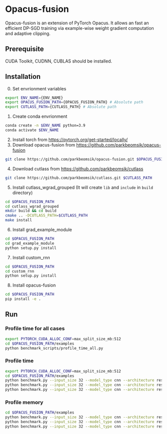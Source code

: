 # Opacus-fusion
Opacus-fusion is an extension of PyTorch Opacus. It allows an fast an efficient DP-SGD training via example-wise weight gradient computation and adaptive clipping.

## Prerequisite
CUDA Toolkit, CUDNN, CUBLAS should be installed.

## Installation

0. Set envrionment variables
```bash
export ENV_NAME={ENV_NAME}
export OPACUS_FUSION_PATH={OPACUS_FUSION_PATH} # Absolute path
export CUTLASS_PATH={CUTLASS_PATH} # Absolute path
```
1. Create conda envrionment
```bash
conda create -n $ENV_NAME python=3.9
conda activate $ENV_NAME
```
2. Install torch from https://pytorch.org/get-started/locally/
3. Download opacus-fusion from https://github.com/parkbeomsik/opacus-fusion
```bash
git clone https://github.com/parkbeomsik/opacus-fusion.git $OPACUS_FUSION_PATH
```
4. Download cutlass from https://github.com/parkbeomsik/cutlass
```bash
git clone https://github.com/parkbeomsik/cutlass.git $CUTLASS_PATH
```
5. Install cutlass_wgrad_grouped (It will create `lib` and `include` in `build` directory)
```bash
cd $OPACUS_FUSION_PATH
cd cutlass_wgrad_grouped
mkdir build && cd build
cmake .. -DCUTLASS_PATH=$CUTLASS_PATH
make install
```
6. Install grad_example_module
```bash
cd $OPACUS_FUSION_PATH
cd grad_example_module
python setup.py install
```
7. Install custom_rnn
```bash
cd $OPACUS_FUSION_PATH
cd custom_rnn
python setup.py install
```
8. Install opacus-fusion
```bash
cd $OPACUS_FUSION_PATH
pip install -e .
```

## Run
### Profile time for all cases
```bash
export PYTORCH_CUDA_ALLOC_CONF=max_split_size_mb:512
cd $OPACUS_FUSION_PATH/examples
python benchmark_scripts/profile_time_all.py
```

### Profile time
```bash
export PYTORCH_CUDA_ALLOC_CONF=max_split_size_mb:512
cd $OPACUS_FUSION_PATH/examples
python benchmark.py --input_size 32 --model_type cnn --architecture resnet18 --dpsgd_mode naive --batch_size 16 --profile_time # DPSGD
python benchmark.py --input_size 32 --model_type cnn --architecture resnet18 --dpsgd_mode reweight --batch_size 16 --profile_time # DPSGD(R)
python benchmark.py --input_size 32 --model_type cnn --architecture resnet18 --dpsgd_mode elegant --batch_size 16 --profile_time # Proposed
```

### Profile memory
```bash
cd $OPACUS_FUSION_PATH/examples
python benchmark.py --input_size 32 --model_type cnn --architecture resnet18 --dpsgd_mode naive --batch_size 16 --profile_memory --warm_up_steps 0 --steps 1 # DPSGD
python benchmark.py --input_size 32 --model_type cnn --architecture resnet18 --dpsgd_mode reweight --batch_size 16 --profile_memory --warm_up_steps 0 --steps 1 # DPSGD(R)
python benchmark.py --input_size 32 --model_type cnn --architecture resnet18 --dpsgd_mode elegant --batch_size 16 --profile_memory --warm_up_steps 0 --steps 1 # Proposed
```
